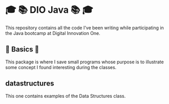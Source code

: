 # :mortar_board: :books: DIO Java :books: :mortar_board:
This repository contains all the code I've
been writing while participating in the Java
bootcamp at Digital Innovation One.

## :poop: Basics :poop:
This package is where I save small programs 
whose purpose is to illustrate some concept 
I found interesting during the classes. 

## datastructures
This one contains examples of the Data Structures class.